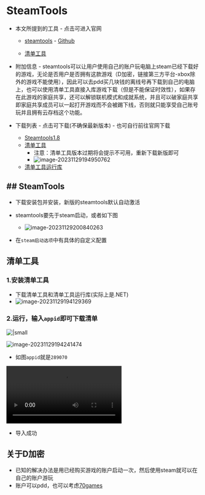 # SteamTools

- 本文所提到的工具 - 点击可进入官网

  - [steamtools](https://www.steamtools.net/zn.html) - [Github](https://github.com/st2024/Steamtools)

  - [清单工具](https://github.com/pjy612/SteamManifestCache)

- 附加信息 - steamtools可以让用户使用自己的账户玩电脑上steam已经下载好的游戏，无论是否用户是否拥有这款游戏（D加密，链接第三方平台-xbox除外的游戏不能使用），因此可以去pdd买几块钱的离线号再下载到自己的电脑上，也可以使用清单工具直接入库游戏下载（但是不能保证时效性），如果存在此游戏的家庭共享，还可以解锁联机模式和成就系统，并且可以破家庭共享即家庭共享成员可以一起打开游戏而不会被踢下线，否则就只能享受自己账号玩并且拥有云存档这个功能。
- 下载列表 - 点击可下载(不确保最新版本) - 也可自行前往官网下载
  - [Steamtools1.8](https://i.wolves.top/picgo/202311291948027.exe)
  - [清单工具](https://i.wolves.top/picgo/202311291959992.zip) 
    - 注意：清单工具版本过期将会提示不可用，重新下载新版即可
    - ![image-20231129194950762](https://i.wolves.top/picgo/202311291949805.png)
  - [清单工具运行库](https://i.wolves.top/tools/202311251318994.exe)

## ## SteamTools

- 下载安装包并安装，新版的steamtools默认自动激活
- steamtools要先于steam启动，或者如下图
  - ![image-20231129200840263](https://i.wolves.top/picgo/202311292008314.png)

- 在`steam启动选项`中有具体的自定义配置

## 清单工具

### 1.安装清单工具

- 下载清单工具和清单工具运行库(实际上是.NET)
- ![image-20231129194129369](https://i.wolves.top/picgo/202311291941428.png)

### 2.运行，输入`appid`即可下载清单

![|small](https://i.wolves.top/picgo/202311291937815.png)

![image-20231129194241474](https://i.wolves.top/picgo/202311291942493.png)

- 如图`appid`就是`289070`

<video src="https://i.wolves.top/picgo/202311292004022.mov" controls>   你的浏览器不支持 <code>video</code> 标签。 </video>

- 导入成功

## 关于D加密

- 已知的解决办法是用已经购买游戏的账户启动一次，然后使用steam就可以在自己的账户游玩
- 账户可以pdd，也可以考虑[70games](https://70games.net/)
